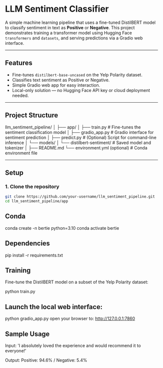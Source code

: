 # LLM Sentiment Classifier

A simple machine learning pipeline that uses a fine-tuned DistilBERT model to classify sentiment in text as **Positive** or **Negative**. This project demonstrates training a transformer model using Hugging Face `transformers` and `datasets`, and serving predictions via a Gradio web interface.

---

## Features

- Fine-tunes `distilbert-base-uncased` on the Yelp Polarity dataset.
- Classifies text sentiment as Positive or Negative.
- Simple Gradio web app for easy interaction.
- Local-only solution — no Hugging Face API key or cloud deployment needed.

---

## Project Structure

llm_sentiment_pipeline/
│
├── app/
│ ├── train.py # Fine-tunes the sentiment classification model
│ ├── gradio_app.py # Gradio interface for sentiment prediction
│ ├── predict.py # (Optional) Script for command-line inference
│ └── models/
│ └── distilbert-sentiment/ # Saved model and tokenizer
│
├── README.md
└── environment.yml (optional) # Conda environment file

---

## Setup

### 1. Clone the repository

```bash
git clone https://github.com/your-username/llm_sentiment_pipeline.git
cd llm_sentiment_pipeline/app
```

## Conda

conda create -n bertie python=3.10
conda activate bertie

## Dependencies

pip install -r requirements.txt

## Training

Fine-tune the DistilBERT model on a subset of the Yelp Polarity dataset:

python train.py

## Launch the local web interface:

python gradio_app.py
open your browser to: http://127.0.0.1:7860

## Sample Usage

Input: 'I absolutely loved the experience and would recommend it to everyone!'

Output: Positive: 94.6% / Negative: 5.4%
